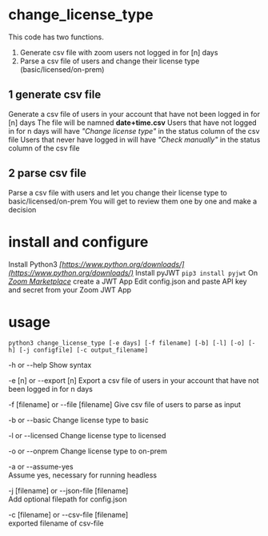 # change_license_type
This code has two functions.
1. Generate csv file with zoom users not logged in for [n] days
2. Parse a csv file of users and change their license type (basic/licensed/on-prem)

## 1 generate csv file
Generate a csv file of users in your account that have not been logged in for [n] days
The file will be namned **date+time.csv**
Users that have not logged in for n days will have *"Change license type"* in the status column of the csv file
Users that never have logged in will have *"Check manually"* in the status column of the csv file

## 2 parse csv file
Parse a csv file with users and let you change their license type to basic/licensed/on-prem
You will get to review them one by one and make a decision

# install and configure
Install Python3 *[https://www.python.org/downloads/](https://www.python.org/downloads/)*
Install pyJWT `pip3 install pyjwt`
On *[Zoom Marketplace](https://marketplace.zoom.us/docs/guides/build/jwt-app)* create a JWT App
Edit config.json and paste API key and secret from your Zoom JWT App

# usage
`python3 change_license_type [-e days] [-f filename] [-b] [-l] [-o] [-h] [-j configfile] [-c output_filename]`

-h or --help
Show syntax

-e [n] or --export [n]
Export a csv file of users in your account that have not been logged in for n days

-f [filename] or --file [filename]
Give csv file of users to parse as input

-b or --basic
Change license type to basic

-l or --licensed
Change license type to licensed

-o or --onprem
Change license type to on-prem

-a or --assume-yes  
Assume yes, necessary for running headless  

-j [filename] or --json-file [filename]  
Add optional filepath for config.json  

-c [filename] or --csv-file [filename]  
exported filename of csv-file  
